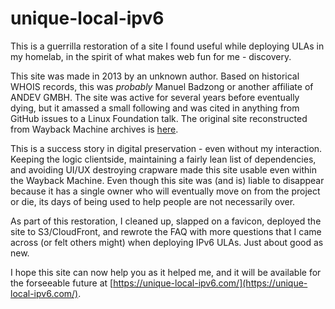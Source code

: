 # unique-local-ipv6

This is a guerrilla restoration of a site I found useful while deploying ULAs in my homelab, in the spirit of what makes web fun for me - discovery.

This site was made in 2013 by an unknown author. Based on historical WHOIS records, this was <i>probably</i> Manuel Badzong or another affiliate of ANDEV GMBH. The site was active for several years before eventually dying, but it amassed a small following and was cited in anything from GitHub issues to a Linux Foundation talk. The original site reconstructed from Wayback Machine archives is [here](https://github.com/tweedge/unique-local-ipv6/tree/e1ad849d232e617445f2f3a47cd43ee5da6c29cf).

This is a success story in digital preservation - even without my interaction. Keeping the logic clientside, maintaining a fairly lean list of dependencies, and avoiding UI/UX destroying crapware made this site usable even within the Wayback Machine. Even though this site was (and is) liable to disappear because it has a single owner who will eventually move on from the project or die, its days of being used to help people are not necessarily over.

As part of this restoration, I cleaned up, slapped on a favicon, deployed the site to S3/CloudFront, and rewrote the FAQ with more questions that I came across (or felt others might) when deploying IPv6 ULAs. Just about good as new.

I hope this site can now help you as it helped me, and it will be available for the forseeable future at [https://unique-local-ipv6.com/](https://unique-local-ipv6.com/).